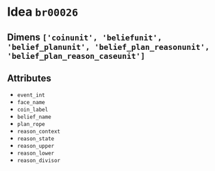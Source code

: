 # Idea `br00026`

## Dimens `['coinunit', 'beliefunit', 'belief_planunit', 'belief_plan_reasonunit', 'belief_plan_reason_caseunit']`

## Attributes
- `event_int`
- `face_name`
- `coin_label`
- `belief_name`
- `plan_rope`
- `reason_context`
- `reason_state`
- `reason_upper`
- `reason_lower`
- `reason_divisor`
